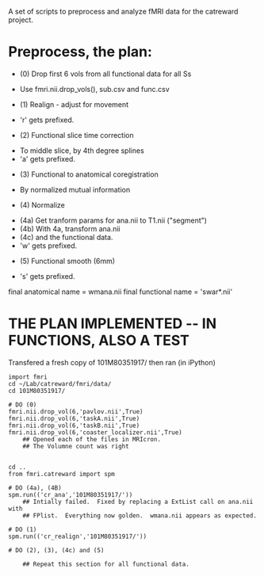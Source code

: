 A set of scripts to preprocess and analyze fMRI data for the catreward project.

# Preprocess, the plan:

* (0) Drop first 6 vols from all functional data for all Ss
 - Use fmri.nii.drop_vols(), sub.csv and func.csv

* (1) Realign - adjust for movement
* 'r' gets prefixed.

* (2) Functional slice time correction
 - To middle slice, by 4th degree splines
 - 'a' gets prefixed.

* (3) Functional to anatomical coregistration
 - By normalized mutual information

* (4) Normalize 
 - (4a) Get tranform params for ana.nii to T1.nii ("segment")
 - (4b) With 4a, transform ana.nii
 - (4c) and the functional data.
-  'w' gets prefixed.

* (5) Functional smooth (6mm)
 - 's' gets prefixed.

final anatomical name = wmana.nii 
final functional name = 'swar*.nii'

# THE PLAN IMPLEMENTED -- IN FUNCTIONS, ALSO A TEST

Transfered a fresh copy of 101M80351917/ then ran (in iPython)

	import fmri
	cd ~/Lab/catreward/fmri/data/
	cd 101M80351917/

	# DO (0)  
	fmri.nii.drop_vol(6,'pavlov.nii',True)
	fmri.nii.drop_vol(6,'taskA.nii',True)
	fmri.nii.drop_vol(6,'taskB.nii',True)
	fmri.nii.drop_vol(6,'coaster_localizer.nii',True)
		## Opened each of the files in MRIcron.  
		## The Volumne count was right

	
	cd ..
	from fmri.catreward import spm

	# DO (4a), (4B)
	spm.run(('cr_ana','101M80351917/'))
		## Intially failed.  Fixed by replacing a ExtList call on ana.nii with 
		## FPlist.  Everything now golden.  wmana.nii appears as expected.

	# DO (1)
	spm.run(('cr_realign','101M80351917/'))

	# DO (2), (3), (4c) and (5)
	
		## Repeat this section for all functional data.


	
	